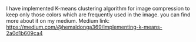 I have implemented K-means clustering algorithm for image compression to keep only those colors which are frequently used in the image. you can find more about it on my medium.
Medium link: https://medium.com/@hemaldonga369/implementing-k-means-2a0d1b609ca4
